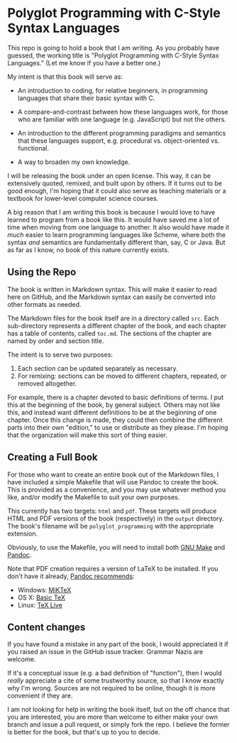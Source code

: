 # Polyglot Programming with C-Style Syntax Languages #

This repo is going to hold a book that I am writing. As you probably have
guessed, the working title is "Polyglot Programming with C-Style Syntax
Languages." (Let me know if you have a better one.)

My intent is that this book will serve as:

* An introduction to coding, for relative beginners, in programming languages
    that share their basic syntax with C.

* A compare-and-contrast between how these languages work, for those who are
    familiar with one language (e.g. JavaScript) but not the others.

* An introduction to the different programming paradigms and semantics that
    these languages support, e.g. procedural vs. object-oriented vs. functional.

* A way to broaden my own knowledge.

I will be releasing the book under an open license.
This way, it can be extensively quoted, remixed, and built upon by others.
If it turns out to be good enough, I'm hoping that it could also serve as
teaching materials or a textbook for lower-level computer science courses.

A big reason that I am writing this book is because I would love to have
learned to program from a book like this. It would have saved me a lot of time
when moving from one language to another. It also would have made it *much*
easier to learn programming languages like Scheme, where both the syntax *and*
semantics are fundamentally different than, say, C or Java.
But as far as I know, no book of this nature currently exists.

## Using the Repo ##
The book is written in Markdown syntax. This will make it easier to read here
on GitHub, and the Markdown syntax can easily be converted into other formats
as needed.

The Markdown files for the book itself are in a directory called `src`.
Each sub-directory represents a different chapter of the book, and each
chapter has a table of contents, called `toc.md`. The sections of the
chapter are named by order and section title.

The intent is to serve two purposes:
1. Each section can be updated separately as necessary.
2. For remixing: sections can be moved to different chapters, repeated, or
    removed altogether.

For example, there is a chapter devoted to basic definitions of terms. I put
this at the beginning of the book, by general subject. Others may not like this,
and instead want different definitions to be at the beginning of one chapter.
Once this change is made, they could then combine the different parts into
their own "edition," to use or distribute as they please.
I'm hoping that the organization will make this sort of thing easier.

## Creating a Full Book ##
For those who want to create an entire book out of the Markdown files, I have
included a simple Makefile that will use Pandoc to create the book. 
This is provided as a convenience, and you may use whatever method you like,
and/or modify the Makefile to suit your own purposes.

This currently has two targets: `html` and `pdf`. These targets will produce
HTML and PDF versions of the book (respectively) in the `output` directory.
The book's filename will be `polyglot_programming` with the appropriate
extension.

Obviously, to use the Makefile, you will need to install both
[GNU Make](https://www.gnu.org/software/make/) and
[Pandoc](http://pandoc.org/).

Note that PDF creation requires a version of LaTeX to be installed. If you
don't have it already, [Pandoc recommends](http://pandoc.org/installing.html):
* Windows: [MiKTeX](http://miktex.org/)
* OS X: [Basic TeX](http://www.tug.org/mactex/morepackages.html)
* Linux: [TeX Live](https://www.tug.org/texlive/)

## Content changes ##
If you have found a mistake in any part of the book, I would appreciated it if
you raised an issue in the GitHub issue tracker. Grammar Nazis are welcome.

If it's a conceptual issue (e.g. a bad definition of "function"), then I would
*really* appreciate a cite of some trustworthy source, so that I know exactly
why I'm wrong. Sources are not required to be online, though it is more
convenient if they are.

I am not looking for help in writing the book itself, but on the off chance that
you are interested, you are more than welcome to either make your own branch
and issue a pull request, or simply fork the repo.
I believe the former is better for the book, but that's up to you to decide.
